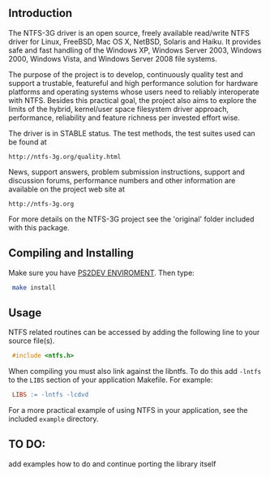 ## Introduction

The NTFS-3G driver is an open source, freely available read/write NTFS driver
for Linux, FreeBSD, Mac OS X, NetBSD, Solaris and Haiku. It provides safe and
fast handling of the Windows XP, Windows Server 2003, Windows 2000, Windows
Vista, and Windows Server 2008 file systems.

The purpose of the project is to develop, continuously quality test and
support a trustable, featureful and high performance solution for hardware
platforms and operating systems whose users need to reliably interoperate
with NTFS. Besides this practical goal, the project also aims to explore
the limits of the hybrid, kernel/user space filesystem driver approach,
performance, reliability and feature richness per invested effort wise.

The driver is in STABLE status. The test methods, the test suites used
can be found at

```
http://ntfs-3g.org/quality.html
```

News, support answers, problem submission instructions, support and discussion
forums, performance numbers and other information are available on the project
web site at

```
http://ntfs-3g.org
```

For more details on the NTFS-3G project see the 'original' folder included
with this package.

## Compiling and Installing

Make sure you have [PS2DEV ENVIROMENT](https://github.com/ps2dev/ps2dev).
Then type:

````bash
 make install   
````

## Usage

NTFS related routines can be accessed by adding the following line to your
source file(s).

````c
 #include <ntfs.h>
````

When compiling you must also link against the libntfs. To do this add `-lntfs`
to the `LIBS` section of your application Makefile. For example:

````makefile
 LIBS := -lntfs -lcdvd
````

For a more practical example of using NTFS in your application,
see the included `example` directory.

## TO DO:

add examples how to do and continue porting the library itself
